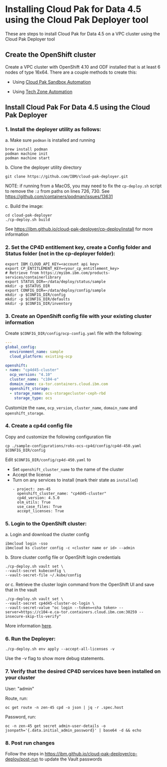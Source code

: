 # Installing Cloud Pak for Data 4.5 using the Cloud Pak Deployer tool

These are steps to install Cloud Pak for Data 4.5 on a VPC cluster using the Cloud Pak Deployer tool

## Create the OpenShift cluster

Create a VPC cluster with OpenShift 4.10 and ODF installed that is at least 6 nodes of type 16x64.  There are a couple methods to create this:

- Using [Cloud Pak Sandbox Automation](https://github.com/ibm-build-labs/cloud-pak-sandboxes/tree/main/terraform/roks_with_odf)

- Using [Tech Zone Automation](./README_TECH_ZONE.md)


## Install Cloud Pak For Data 4.5 using the Cloud Pak Deployer

### 1. Install the deployer utility as follows:
a. Make sure `podman` is installed and running
   ```
   brew install podman
   podman machine init
   podman machine start
   ```
b. Clone the deployer utility directory
   ```
   git clone https://github.com/IBM/cloud-pak-deployer.git
   ```
   NOTE: if running from a MacOS, you may need to fix the `cp-deploy.sh` script to remove the `:z` from paths on lines 726, 730. See https://github.com/containers/podman/issues/13631
   
c. Build the image:
   ```
   cd cloud-pak-deployer
   ./cp-deploy.sh build
   ``` 

See https://ibm.github.io/cloud-pak-deployer/cp-deploy/install for more information

### 2. Set the CP4D entitlement key, create a Config folder and Status folder (not in the cp-deployer folder):

    export IBM_CLOUD_API_KEY=<account api key>
    export CP_ENTITLEMENT_KEY=<your_cp_entitlement_key>
    # Retrieve from https://myibm.ibm.com/products-services/containerlibrary
    export STATUS_DIR=~/data/deploy/status/sample
    mkdir -p $STATUS_DIR
    export CONFIG_DIR=~/data/deploy/config/sample
    mkdir -p $CONFIG_DIR/config
    mkdir -p $CONFIG_DIR/defaults
    mkdir -p $CONFIG_DIR/inventory

### 3. Create an OpenShift config file with your existing cluster information
Create `$CONFIG_DIR/config/ocp-config.yaml` file with the following:
   ```yaml
   ---
   global_config:
     environment_name: sample
     cloud_platform: existing-ocp

   openshift:
   - name: "cp4d45-cluster"
     ocp_version: "4.10"
     cluster_name: "c104-e"
     domain_name: ca-tor.containers.cloud.ibm.com
     openshift_storage:
     - storage_name: ocs-storagecluster-ceph-rbd
       storage_type: ocs
   ```
   Customize the `name`, `ocp_version`, `cluster_name`, `domain_name` and `openshift_storage`.

### 4. Create a cp4d config file
Copy and customize the following configuration file

    cp ./sample-configurations/roks-ocs-cp4d/config/cp4d-450.yaml $CONFIG_DIR/config

Edit `$CONFIG_DIR/config/cp4d-450.yaml` to
- Set `openshift_cluster_name` to the name of the cluster
- Accept the license
- Turn on any services to install (mark their state as `installed`)
   ```
   - project: zen-45
     openshift_cluster_name: "cp4d45-cluster"
     cp4d_version: 4.5.0
     olm_utils: True
     use_case_files: True
     accept_licenses: True
  ```
  
### 5. Login to the OpenShift cluster:

a. Login and download the cluster config

    ibmcloud login -sso
    ibmcloud ks cluster config -c <cluster name or id> --admin

b. Store cluster config file or OpenShift login credentials

    ./cp-deploy.sh vault set \
    --vault-secret kubeconfig \
    --vault-secret-file ~/.kube/config
    
or
c. Retrieve the cluster login command from the OpenShift UI and save that in the vault

    ./cp-deploy.sh vault set \
    --vault-secret cp4d45-cluster-oc-login \
    --vault-secret-value "oc login --token=<sha token> --server=https://c104-e.ca-tor.containers.cloud.ibm.com:30259 --insecure-skip-tls-verify"

More information [here](https://ibm.github.io/cloud-pak-deployer/cp-deploy/run/existing-openshift).

### 6. Run the Deployer:
   ```
   ./cp-deploy.sh env apply --accept-all-licenses -v
   ```
Use the -v flag to show more debug statements.

### 7. Verify that the desired CP4D services have been installed on your cluster

User: 
"admin"

Route, run:
```
oc get route -n zen-45 cpd -o json | jq -r .spec.host
```
Password, run:
```
oc -n zen-45 get secret admin-user-details -o jsonpath='{.data.initial_admin_password}' | base64 -d && echo
```
### 8. Post run changes

Follow the steps in https://ibm.github.io/cloud-pak-deployer/cp-deploy/post-run to update the Vault passwords

